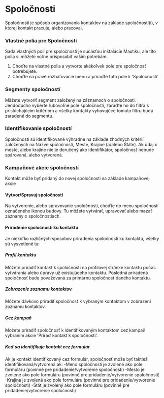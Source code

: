 # Spoločnosti

Spoločnosti je spôsob organizovania kontaktov na základe spoločnosti(í), v ktorej kontakt pracuje, alebo pracoval.

### Vlastné polia pre Spoločnosti

Sada vlastných polí pre spoločnosti je súčasťou inštalácie Mautiku, ale tito polia si môžete voľne prisposobiť vašim potrebám.

1. Choďte na vlastné polia a vytvorte akékoľvek pole pre spoločnosť potrebujete.
2. Choďte na pravé rozbaľovacie menu a priraďte toto pole k 'Spoločnosti'

### Segmenty spoločností

Mäžete vytvoriť segment založený na záznamoch o spoločnosti. Jendoducho vyberte ľubovoľné pole spoločnosti, zaraďte ho do filtra s prislúchajúcim kritériom a všetky kontakty vyhovujúce tomuto filtru budú zaradené do segmentu.
 
### Identifikovanie spoločností

Spoločnosti sú identifikované výhradne na základe zhodných kritérií založených na Názve spoločnosti, Meste, Krajine (a/alebo Štáte). Ak údaj o meste, alebo krajine nie je doručený ako identifikátor, spoločnosť nebude spárovaná, alebo vytvorená.
  

### Kampaňové akcie spoločností

Kontakt môže byť pridaný do novej spoločnosti na základe kampaňovej akcie

#### Vytvor/Spravuj spoločnosti
Na vytvorenie, alebo spravovanie spoločnosti, choďte do menu spoločností označeného ikonou budovy. Tu môžete vytvárať, upravovať alebo mazať záznamy o spoločnostiach.

#### Priradenie spoločnosti ku kontaktu
Je niekoľko rozličných sposobov priradenia spoločnosti ku kontaktu, všetky sú vysvetlené tu:

##### Profil kontaktu
Môžete priradiť kontakt k spoločnosti na profilovej stránke kontaktu počas vytvárania alebo úpravy už existujúceho kontaktu. Posledná priradená spoločnosť bude považovaná za primárnu spoločnosť daného kontaktu.

##### Zobrazenie zoznamu kontaktov
Môžete dávkovo priradiť spoločnosť k vybraným kontaktom v zobrazení zoznamu kontaktov.

##### Cez kampaň
Možete priradiť spoločnosť k identifikovaným kontaktom cez kampaň vybraním akcie 'Priraď kontakt k spoločnosti'.

##### Keď sa identifikuje kontakt cez formulár
Ak je kontakt identifikovaný cez formulár, spoločnosť može byť taktiež identifikovaná/vytvorená ak:
 -Meno spoločnosti je zvolené ako pole formuláru (povinné pre pridadenie/vytvorenie spoločnosti)
 -Mesto je zvolené ako pole formuláru (povinné pre pridadenie/vytvorenie spoločnosti)
 -Krajina je zvolená ako pole formuláru (povinné pre pridadenie/vytvorenie spoločnosti)
 -Štát je zvolený ako pole formuláru (povinné pre pridadenie/vytvorenie spoločnosti)
